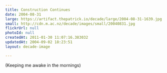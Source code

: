 ```yaml
---
title: Construction Continues
date: 2004-08-31
large: https://artifact.thepatrick.io/decade/large/2004-08-31-1639.jpg
small: http://cdn.m.ac.nz/decade/images/small/20040831.jpg
flickrUrl: null
photoId: null
createdAt: 2011-01-30 11:07:16.383032
updatedAt: 2004-09-02 18:23:51
layout: decade-image

---
```

(Keeping me awake in the mornings)
